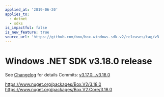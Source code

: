```yaml
---
applied_at: '2019-06-20'
applies_to:
  - dotnet
  - sdks
is_impactful: false
is_new_feature: true
source_url: 'https://github.com/box/box-windows-sdk-v2/releases/tag/v3.18.0'
---
```


# Windows .NET SDK v3.18.0 release

See [Changelog](https://github.com/box/box-windows-sdk-v2/blob/master/CHANGELOG.md[#3180](https://github.com/box/box-windows-sdk/pull/3180)) for details
Commits: [v3.17.0...v3.18.0](https://github.com/box/box-windows-sdk-v2/compare/v3.17.0...v3.18.0)

https://www.nuget.org/packages/Box.V2/3.18.0
https://www.nuget.org/packages/Box.V2.Core/3.18.0